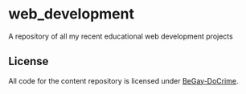 # web_development
A repository of all my recent educational web development projects

## License

All code for the content repository is licensed under [BeGay-DoCrime](./LICENSE.md).
